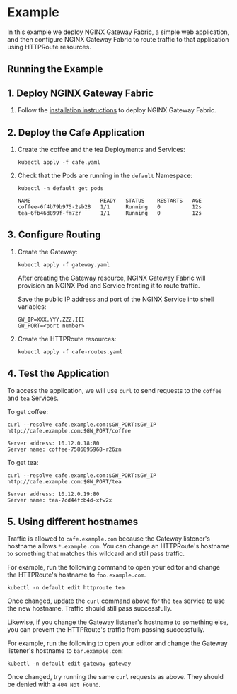 # Example

In this example we deploy NGINX Gateway Fabric, a simple web application, and then configure NGINX Gateway Fabric
to route traffic to that application using HTTPRoute resources.

## Running the Example

## 1. Deploy NGINX Gateway Fabric

1. Follow the [installation instructions](https://docs.nginx.com/nginx-gateway-fabric/installation/) to deploy NGINX Gateway Fabric.

## 2. Deploy the Cafe Application

1. Create the coffee and the tea Deployments and Services:

   ```shell
   kubectl apply -f cafe.yaml
   ```

1. Check that the Pods are running in the `default` Namespace:

   ```shell
   kubectl -n default get pods
   ```

   ```text
   NAME                      READY   STATUS    RESTARTS   AGE
   coffee-6f4b79b975-2sb28   1/1     Running   0          12s
   tea-6fb46d899f-fm7zr      1/1     Running   0          12s
   ```

## 3. Configure Routing

1. Create the Gateway:

   ```shell
   kubectl apply -f gateway.yaml
   ```

    After creating the Gateway resource, NGINX Gateway Fabric will provision an NGINX Pod and Service fronting it to route traffic.

    Save the public IP address and port of the NGINX Service into shell variables:

    ```text
    GW_IP=XXX.YYY.ZZZ.III
    GW_PORT=<port number>
    ```

1. Create the HTTPRoute resources:

   ```shell
   kubectl apply -f cafe-routes.yaml
   ```

## 4. Test the Application

To access the application, we will use `curl` to send requests to the `coffee` and `tea` Services.

To get coffee:

```shell
curl --resolve cafe.example.com:$GW_PORT:$GW_IP http://cafe.example.com:$GW_PORT/coffee
```

```text
Server address: 10.12.0.18:80
Server name: coffee-7586895968-r26zn
```

To get tea:

```shell
curl --resolve cafe.example.com:$GW_PORT:$GW_IP http://cafe.example.com:$GW_PORT/tea
```

```text
Server address: 10.12.0.19:80
Server name: tea-7cd44fcb4d-xfw2x
```

## 5. Using different hostnames

Traffic is allowed to `cafe.example.com` because the Gateway listener's hostname allows `*.example.com`. You can
change an HTTPRoute's hostname to something that matches this wildcard and still pass traffic.

For example, run the following command to open your editor and change the HTTPRoute's hostname to `foo.example.com`.

```shell
kubectl -n default edit httproute tea
```

Once changed, update the `curl` command above for the `tea` service to use the new hostname. Traffic should still pass
successfully.

Likewise, if you change the Gateway listener's hostname to something else, you can prevent the HTTPRoute's traffic from
passing successfully.

For example, run the following to open your editor and change the Gateway listener's hostname to `bar.example.com`:

```shell
kubectl -n default edit gateway gateway
```

Once changed, try running the same `curl` requests as above. They should be denied with a `404 Not Found`.
